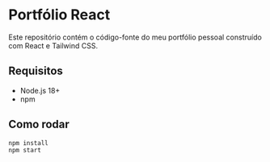# Portfólio React

Este repositório contém o código-fonte do meu portfólio pessoal construído com React e Tailwind CSS.

## Requisitos

- Node.js 18+
- npm

## Como rodar

```bash
npm install
npm start

